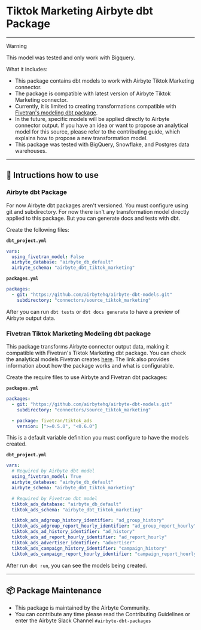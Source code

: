 # Tiktok Marketing Airbyte dbt Package

---

> [!WARNING]  
> This model was tested and only work with Bigquery.

What it includes:

- This package contains dbt models to work with Airbyte Tiktok Marketing connector.
- The package is compatible with latest version of Airbyte Tiktok Marketing connector.
- Currently, it is limited to creating transformations compatible with [Fivetran's modeling dbt package](https://github.com/fivetran/dbt_tiktok_ads/tree/main).
- In the future, specific models will be applied directly to Airbyte connector output. If you have an idea or want to propose an analytical model for this source, please refer to the contributing guide, which explains how to propose a new transformation model.
- This package was tested with BigQuery, Snowflake, and Postgres data warehouses.

---

## 🎯 Intructions how to use

### Airbyte dbt Package

For now Airbyte dbt packages aren't versioned. You must configure using git and subdirectory. For now there isn't any transformation model directly applied to this package. But you can generate docs and tests with dbt.

Create the following files:

**`dbt_project.yml`**

```yaml
vars:
  using_fivetran_model: False
  airbyte_database: "airbyte_db_default"
  airbyte_schema: "airbyte_dbt_tiktok_marketing"
```

**`packages.yml`**

```yaml
packages:
  - git: "https://github.com/airbytehq/airbyte-dbt-models.git"
    subdirectory: "connectors/source_tiktok_marketing"
```

After you can run `dbt tests` or `dbt docs generate` to have a preview of Airbyte output data.

### Fivetran Tiktok Marketing Modeling dbt package

This package transforms Airbyte connector output data, making it compatible with Fivetran's Tiktok Marketing dbt package. You can check the analytical models Fivetran creates [here](https://github.com/fivetran/dbt_tiktok_ads/tree/main?tab=readme-ov-file#-what-does-this-dbt-package-do). The link also provides information about how the package works and what is configurable.

Create the require files to use Airbyte and Fivetran dbt packages:

**`packages.yml`**

```yaml
packages:
  - git: "https://github.com/airbytehq/airbyte-dbt-models.git"
    subdirectory: "connectors/source_tiktok_marketing"

  - package: fivetran/tiktok_ads
    version: [">=0.5.0", "<0.6.0"]
```

This is a default variable definition you must configure to have the models created.

**`dbt_project.yml`**

```yaml
vars:
  # Required by Airbyte dbt model
  using_fivetran_model: True
  airbyte_database: "airbyte_db_default"
  airbyte_schema: "airbyte_dbt_tiktok_marketing"

  # Required by Fivetran dbt model
  tiktok_ads_database: "airbyte_db_default"
  tiktok_ads_schema: "airbyte_dbt_tiktok_marketing"

  tiktok_ads_adgroup_history_identifier: "ad_group_history"
  tiktok_ads_adgroup_report_hourly_identifier: "ad_group_report_hourly"
  tiktok_ads_ad_history_identifier: "ad_history"
  tiktok_ads_ad_report_hourly_identifier: "ad_report_hourly"
  tiktok_ads_advertiser_identifier: "advertiser"
  tiktok_ads_campaign_history_identifier: "campaign_history"
  tiktok_ads_campaign_report_hourly_identifier: "campaign_report_hourly"
```

After run `dbt run`, you can see the models being created.

---

## :package: Package Maintenance

- This package is maintained by the Airbyte Community.
- You can contribute any time please read the Contributing Guidelines or enter the Airbyte Slack Channel `#airbyte-dbt-packages`